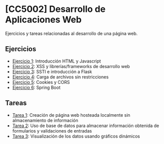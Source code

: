 # [CC5002] Desarrollo de Aplicaciones Web

Ejercicios y tareas relacionadas al desarrollo de una página web.

## Ejercicios

- [Ejercicio 1](Ejercicios/ejercicio_1.md): Introducción HTML y Javascript
- [Ejercicio 2](Ejercicios/ejercicio_2.md): XSS y librerías/frameworks de desarrollo web
- [Ejercicio 3](Ejercicios/ejercicio_3.md): SSTI e introducción a Flask
- [Ejercicio 4](Ejercicios/ejercicio_4.md): Carga de archivos sin restricciones
- [Ejercicio 5](Ejercicios/ejercicio_5.md): Cookies y CORS
- [Ejercicio 6](Ejercicios/ejercicio_6.md): Spring Boot

## Tareas

- [Tarea 1](Tareas/Tarea_1/): Creación de página web hosteada localmente sin almacenamiento de información
- [Tarea 2](Tareas/Tarea_2/): Uso de base de datos para almacenar información obtenida de formularios y validaciones de entradas
- [Tarea 3](Tareas/Tarea_3/): Visualización de los datos usando gráficos dinámicos
